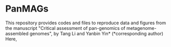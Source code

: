 # PanMAGs

This repository provides codes and files to reproduce data and figures from the manuscript "Critical assessment of pan-genomics of metagenome-assembled genomes", by Tang Li and Yanbin Yin* (*corresponding author) <br> 
Here, 
